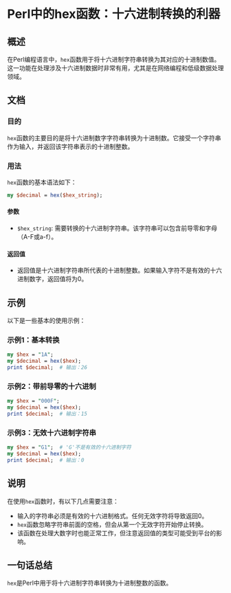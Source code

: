 <!--
Meta Description: # Perl中的hex函数：十六进制转换的利器 ## 概述 在Perl编程语言中，`hex`函数用于将十六进制字符串转换为其对应的十进制数值。这一功能在处理涉及十六进制数据时非常有用，尤其是在网络编程和低级数据处理领域。 ## 文档 ### 目的 `hex`函数的主要目的是将十六进制数字字符串转换为...
Meta Keywords: hex, decimal, perl, print, hex_string
-->

# Perl中的hex函数：十六进制转换的利器

## 概述
在Perl编程语言中，`hex`函数用于将十六进制字符串转换为其对应的十进制数值。这一功能在处理涉及十六进制数据时非常有用，尤其是在网络编程和低级数据处理领域。

## 文档
### 目的
`hex`函数的主要目的是将十六进制数字字符串转换为十进制数。它接受一个字符串作为输入，并返回该字符串表示的十进制整数。

### 用法
`hex`函数的基本语法如下：
```perl
my $decimal = hex($hex_string);
```

#### 参数
- `$hex_string`: 需要转换的十六进制字符串。该字符串可以包含前导零和字母（A-F或a-f）。

#### 返回值
- 返回值是十六进制字符串所代表的十进制整数。如果输入字符不是有效的十六进制数字，返回值将为0。

## 示例
以下是一些基本的使用示例：

### 示例1：基本转换
```perl
my $hex = "1A";
my $decimal = hex($hex);
print $decimal;  # 输出：26
```

### 示例2：带前导零的十六进制
```perl
my $hex = "000F";
my $decimal = hex($hex);
print $decimal;  # 输出：15
```

### 示例3：无效十六进制字符串
```perl
my $hex = "G1";  # 'G'不是有效的十六进制字符
my $decimal = hex($hex);
print $decimal;  # 输出：0
```

## 说明
在使用`hex`函数时，有以下几点需要注意：
- 输入的字符串必须是有效的十六进制格式。任何无效字符将导致返回0。
- `hex`函数忽略字符串前面的空格，但会从第一个无效字符开始停止转换。
- 该函数在处理大数字时也能正常工作，但注意返回值的类型可能受到平台的影响。

## 一句话总结
`hex`是Perl中用于将十六进制字符串转换为十进制整数的函数。